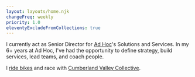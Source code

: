 ```yaml
---
layout: layouts/home.njk
changeFreq: weekly
priority: 1.0
eleventyExcludeFromCollections: true
---
```

I currently act as Senior Director for [Ad Hoc](https://adhoc.team)'s Solutions and Services. In my 6+ years at Ad Hoc, I've had the opportunity to define strategy, build services, lead teams, and coach people.

I [ride bikes](https://www.strava.com/athletes/596715) and race with [Cumberland Valley Collective](https://cvc.bike).